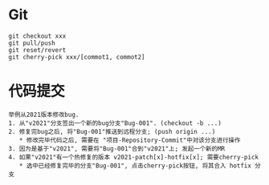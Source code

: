 # Git
    git checkout xxx
    git pull/push
    git reset/revert
    git cherry-pick xxx/[commot1, commot2]


# 代码提交
    举例从2021版本修改bug.
    1. 从"v2021"分支签出一个新的bug分支"Bug-001". (checkout -b ...)
    2. 修复完bug之后, 将"Bug-001"推送到远程分支; (push origin ...)
       * 修改完毕代码之后, 需要在 "项目-Repository-Commit"中对该分支进行操作
    3. 因为是基于"v2021", 需要将"Bug-001"合到"v2021"上; 发起一个新的MR
    4. 如果"v2021"有一个热修复的版本 v2021-patch[x]-hotfix[x]; 需要cherry-pick
       * 选中已经修复完毕的分支"Bug-001", 点击cherry-pick按钮, 将其合入 hotfix 分支

